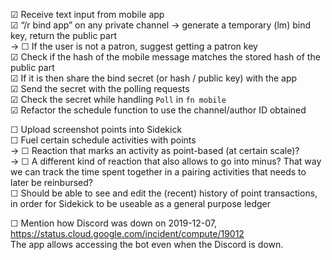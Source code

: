 ☑ Receive text input from mobile app  
☑ “/r bind app” on any private channel → generate a temporary (lm) bind key, return the public part  
→ ☐ If the user is not a patron, suggest getting a patron key  
☑ Check if the hash of the mobile message matches the stored hash of the public part  
☑ If it is then share the bind secret (or hash / public key) with the app  
☑ Send the secret with the polling requests  
☑ Check the secret while handling `Poll` in `fn mobile`  
☑ Refactor the schedule function to use the channel/author ID obtained  

☐ Upload screenshot points into Sidekick  
☐ Fuel certain schedule activities with points  
→ ☐ Reaction that marks an activity as point-based (at certain scale)?  
→ ☐ A different kind of reaction that also allows to go into minus? That way we can track the time spent together in a pairing activities that needs to later be reinbursed?  
☐ Should be able to see and edit the (recent) history of point transactions, in order for Sidekick to be useable as a general purpose ledger  

☐ Mention how Discord was down on 2019-12-07, https://status.cloud.google.com/incident/compute/19012  
  The app allows accessing the bot even when the Discord is down.
